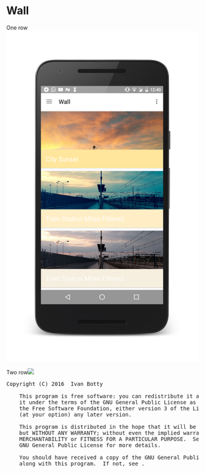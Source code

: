 # Wall

<p>One row<img src="app/src/screen/home_one_row.png"></p>
<p>Two row<img src="app/src/screen/home_two_row.png"></p>

<pre>Copyright (C) 2016  Ivan Botty

    This program is free software: you can redistribute it and/or modify
    it under the terms of the GNU General Public License as published by
    the Free Software Foundation, either version 3 of the License, or
    (at your option) any later version.

    This program is distributed in the hope that it will be useful,
    but WITHOUT ANY WARRANTY; without even the implied warranty of
    MERCHANTABILITY or FITNESS FOR A PARTICULAR PURPOSE.  See the
    GNU General Public License for more details.

    You should have received a copy of the GNU General Public License
    along with this program.  If not, see <http://www.gnu.org/licenses/>.
</pre>
